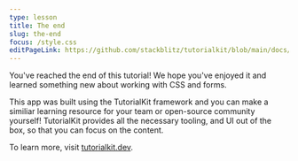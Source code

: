 ```yaml
---
type: lesson
title: The end
slug: the-end
focus: /style.css
editPageLink: https://github.com/stackblitz/tutorialkit/blob/main/docs/demo/src/content/tutorial/1-forms-css/3-fieldset/6-the-end/content.md?plain=1
---
```

You've reached the end of this tutorial! We hope you've enjoyed it and learned something new about working with CSS and forms.

This app was built using the TutorialKit framework and you can make a similiar learning resource for your team or open-source community yourself! TutorialKit provides all the necessary tooling, and UI out of the box, so that you can focus on the content.

To learn more, visit <a href="https://tutorialkit.dev">tutorialkit.dev</a>.
